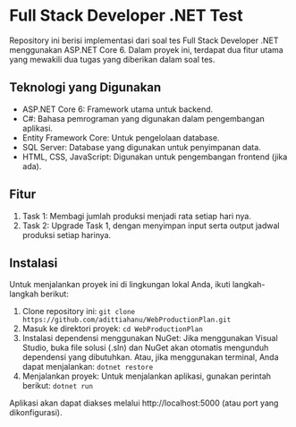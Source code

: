 # **Full Stack Developer .NET Test** #

Repository ini berisi implementasi dari soal tes Full Stack Developer .NET menggunakan ASP.NET Core 6. Dalam proyek ini, terdapat dua fitur utama yang mewakili dua tugas yang diberikan dalam soal tes.

## Teknologi yang Digunakan ##
- ASP.NET Core 6: Framework utama untuk backend.
- C#: Bahasa pemrograman yang digunakan dalam pengembangan aplikasi.
- Entity Framework Core: Untuk pengelolaan database.
- SQL Server: Database yang digunakan untuk penyimpanan data.
- HTML, CSS, JavaScript: Digunakan untuk pengembangan frontend (jika ada).

## Fitur ##
1. Task 1: Membagi jumlah produksi menjadi rata setiap hari nya.
2. Task 2: Upgrade Task 1, dengan menyimpan input serta output jadwal produksi setiap harinya.

## Instalasi ##
Untuk menjalankan proyek ini di lingkungan lokal Anda, ikuti langkah-langkah berikut:

1. Clone repository ini: ` git clone https://github.com/adittiahanu/WebProductionPlan.git `
2. Masuk ke direktori proyek: `cd WebProductionPlan`
3. Instalasi dependensi menggunakan NuGet: Jika menggunakan Visual Studio, buka file solusi (.sln) dan NuGet akan otomatis mengunduh dependensi yang dibutuhkan. Atau, jika menggunakan terminal, Anda dapat menjalankan: `dotnet restore`
4. Menjalankan proyek: Untuk menjalankan aplikasi, gunakan perintah berikut: `dotnet run`
   
Aplikasi akan dapat diakses melalui http://localhost:5000 (atau port yang dikonfigurasi).
